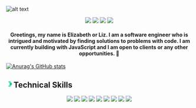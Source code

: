![alt text](https://github.com/lizx-i/lizx-i/blob/main/Light%20Grey%20Minimalist%20Fashion%20Designer%20LinkedIn%20Banner.gif)

<p align="center">
<a href="https://twitter.com/lizx_i"><img src="https://img.shields.io/badge/@lizx__i-61e2a9?&style=for-the-badge&logo=twitter&logoColor=white" height=25></a>
<a href="mailto:eoiruafemi@gmail.com"><img src="https://img.shields.io/badge/eoiruafemi@gmail.com-61e2a9?style=for-the-badge&logo=gmail&logoColor=white" height=25></a>
<a href="https://www.linkedin.com/in/eiruafemi/"><img src="https://img.shields.io/badge/elizabeth_iruafemi-61e2a9?style=for-the-badge&logo=linkedin&logoColor=white_" height=25></a>
<a href=""><img src="https://img.shields.io/badge/Download_Resume-61e2a9?style=for-the-badge&logo=googledrive&logoColor=white" height=25></a>
</p>

<h4 align="center">
    Greetings, my name is Elizabeth or Liz. I am a software engineer who is intrigued and motivated by finding solutions to problems with code. I am currently building with JavaScript and I am open to clients or any other opportunities. 🤍
</h4>



[![Anurag's GitHub stats](https://github-readme-stats.vercel.app/api?username=lizx-i)](https://github.com/anuraghazra/github-readme-stats)



<h2 align="left"><img src="https://github.com/lizx-i/lizx-i/blob/main/icons8-chevron-right-48.png" height=20>Technical Skills</h2>
<p align="center">
<img src="https://img.shields.io/badge/HTML5-61e2a9?style=for-the-badge&logo=html5&logoColor=white" height=25>
<img src="https://img.shields.io/badge/CSS3-61e2a9?style=for-the-badge&logo=css3&logoColor=white" height=25>
<img src="https://img.shields.io/badge/JavaScript-61e2a9?style=for-the-badge&logo=javascript&logoColor=white" height=25>
<img src="https://img.shields.io/badge/MongoDB-61e2a9?style=for-the-badge&logo=nodedotjs&logoColor=white" height=25>
<img src="https://img.shields.io/badge/Express.js-61e2a9?style=for-the-badge&logo=react&logoColor=white" height=25>
<img src="https://img.shields.io/badge/React.js-61e2a9?style=for-the-badge&logo=express&logoColor=white" height=25>
<img src="https://img.shields.io/badge/Node.js-61e2a9?style=for-the-badge&logo=mongodb&logoColor=white" height=25>
<img src="https://img.shields.io/badge/jQuery-61e2a9?style=for-the-badge&logo=jquery&logoColor=white" height=25>
<img src="https://img.shields.io/badge/GIT-61e2a9?style=for-the-badge&logo=git&logoColor=white" height=25>
</p>













